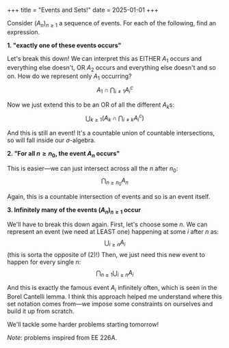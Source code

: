 +++
title = "Events and Sets!"
date = 2025-01-01
+++

Consider $(A_n)_{n \geq 1}$ a sequence of events. For each of the following, find
an expression.

**1. "exactly one of these events occurs"**

Let's break this down! We can interpret this as EITHER
$A_1$ occurs and everything else doesn't, OR $A_2$ occurs
and everything else doesn't and so on. How do we represent only $A_1$
occurring?
$$
A_1 \cap \bigcap_{i \neq 1} A_i^c
$$

Now we just extend this to be an OR of all the different $A_k$s:
$$
\bigcup_{k \geq 1} \left(A_k \cap \bigcap_{i \neq k} A_i^c\right)
$$

And this is still an event! It's a countable union of countable intersections,
so will fall inside our $\sigma$-algebra.


**2. "For all $n \geq n_0$, the event $A_n$ occurs"**

This is easier&mdash;we can just intersect across all the $n$
after $n_0$:
$$
\bigcap_{n \geq n_0} A_n
$$

Again, this is a countable intersection of events and so is an event itself.

**3. Infinitely many of the events $(A_n)_{n \geq 1}$ occur**

We'll have to break this down again. First, let's choose some $n$.
We can represent an event (we need at LEAST one) happening at some $i$ after $n$ as:
$$
\bigcup_{i \geq n} A_i
$$
(this is sorta the opposite of (2)!)
Then, we just need this new event to happen for every single $n$:
$$
\bigcap_{n \geq 1} \bigcup_{i \geq n} A_i
$$

And this is exactly the famous event $A_i \text{ infinitely often}$,
which is seen in the Borel Cantelli lemma. I think this approach helped me understand
where this set notation comes from&mdash;we impose some constraints on ourselves and build
it up from scratch.

We'll tackle some harder problems starting tomorrow!

*Note*: problems inspired from EE 226A.
